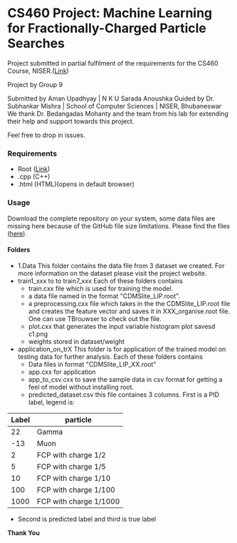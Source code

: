 # CS460 Project: Machine Learning for Fractionally-Charged Particle Searches

Project submitted in partial fulfilment of the requirements for the CS460 Course, NISER.([Link](http://www.niser.ac.in/~smishra/teach/cs460/project20/group9/))

Project by Group 9

Submitted by Aman Upadhyay | N K U Sarada Anoushka
Guided by Dr. Subhankar Mishra | School of Computer Sciences | NISER, Bhubaneswar
We thank Dr. Bedangadas Mohanty and the team from his lab for extending their help and support towards this project.

Feel free to drop in issues.

### Requirements
- Root ([Link](https://root.cern.ch/))
- .cpp (C++)
- .html (HTML)(opens in default browser)


### Usage
Download the complete repository on your system, some data files are missing here because of the GitHub file size limitations. Please find the files ([here](https://drive.google.com/drive/folders/1Ct1OufrJWz0Fs2-kToG3khRpST4_-32S?usp=sharing)).

#### Folders
- 1.Data
    This folder contains the data file from 3 dataset we created. For more information on the dataset please visit the project website.
- train1_xxx to to train7_xxx
    Each of these folders contains 
  - train.cxx file which is used for training the model. 
  - a data file named in the format "CDMSlite_LIP.root".
  - a preprocessing.cxx file which takes in the the CDMSlite_LIP.root file and creates the feature vector and saves it in XXX_organise.root file. One can use TBrouwser to check out the file.
  - plot.cxx that generates the input variable histogram plot savesd c1.png
  - weights stored in dataset/weight
- application_on_trX 
  This folder is for application of the trained model on testing data for further analysis. Each of these folders contains 
  - Data files in format "CDMSlite_LIP_XX.root"
  - app.cxx for application
  - app_to_csv.cxx to save the sample data in csv format for getting a feel of model without installing root.
  - predicted_dataset.csv this file containes 3 columns. First is a PID label, legend is: 
  
Label | particle
--- | --- 
22 | Gamma
-13 | Muon
2| FCP with charge 1/2
5 | FCP with charge 1/5
10 | FCP with charge 1/10
100 | FCP with charge 1/100
1000 | FCP with charge 1/1000

  - Second is predicted label and third is true label 
  
**Thank You**
